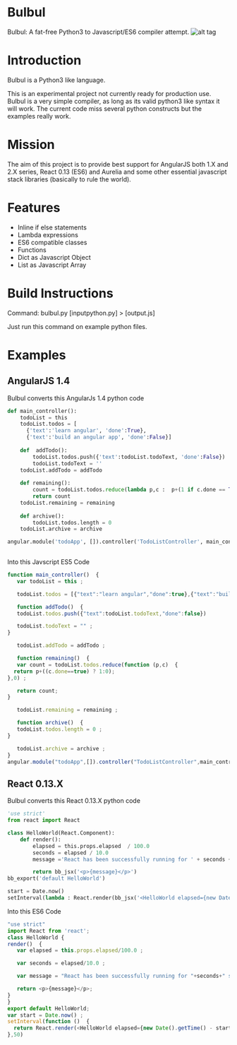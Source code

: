 # Bulbul
Bulbul: A fat-free Python3 to Javascript/ES6 compiler attempt. ![alt tag](https://raw.githubusercontent.com/ahmedaliadeel/bulbul/master/_website/bulbul.png)

Introduction
==============
Bulbul is a Python3 like language.

This is an experimental project not currently ready for production use. Bulbul is a very simple compiler, as long as its valid python3 like syntax it will work. The current code miss several python constructs but the examples really work.

Mission
=======
The aim of this project is to provide best support for AngularJS both 1.X and 2.X series, React 0.13 (ES6) and Aurelia and some other essential javascript stack libraries (basically to rule the world).

Features
=================
* Inline if else statements
* Lambda expressions
* ES6 compatible classes
* Functions
* Dict as Javascript Object
* List as Javascript Array

Build Instructions
=================

Command: bulbul.py [inputpython.py] > [output.js]

Just run this command on example python files.

Examples
========
## AngularJS 1.4
Bulbul converts this AngularJs 1.4 python code
```python
def main_controller():
    todoList = this
    todoList.todos = [
      {'text':'learn angular', 'done':True},
      {'text':'build an angular app', 'done':False}]
    
    def  addTodo():
        todoList.todos.push({'text':todoList.todoText, 'done':False})
        todoList.todoText = ''
    todoList.addTodo = addTodo
    
    def remaining():
        count = todoList.todos.reduce(lambda p,c :  p+(1 if c.done == True else 0), 0)
        return count
    todoList.remaining = remaining
    
    def archive():
        todoList.todos.length = 0
    todoList.archive = archive    

angular.module('todoApp', []).controller('TodoListController', main_controller)
 
```
Into this Javscript ES5 Code
```javascript
function main_controller()  { 
   var todoList = this ;

   todoList.todos = [{"text":"learn angular","done":true},{"text":"build an angular app","done":false}] ;

   function addTodo()  { 
   todoList.todos.push({"text":todoList.todoText,"done":false})

   todoList.todoText = "" ;
}

   todoList.addTodo = addTodo ;

   function remaining()  { 
   var count = todoList.todos.reduce(function (p,c)  { 
  return p+((c.done==true) ? 1:0);
},0) ;

   return count;
}

   todoList.remaining = remaining ;

   function archive()  { 
   todoList.todos.length = 0 ;
}

   todoList.archive = archive ;
}
angular.module("todoApp",[]).controller("TodoListController",main_controller)

```

## React 0.13.X
Bulbul converts this React 0.13.X python code
```python
'use strict'
from react import React 

class HelloWorld(React.Component):
    def render():
        elapsed = this.props.elapsed  / 100.0
        seconds = elapsed / 10.0
        message ='React has been successfully running for ' + seconds + ' seconds.'

        return bb_jsx('<p>{message}</p>')
bb_export('default HelloWorld')      

start = Date.now()
setInterval(lambda : React.render(bb_jsx('<HelloWorld elapsed={new Date().getTime() - start} />'), document.getElementById('body') ), 50)

```
Into this ES6 Code
```javascript
"use strict"
import React from 'react';
class HelloWorld { 
render()  { 
   var elapsed = this.props.elapsed/100.0 ;

   var seconds = elapsed/10.0 ;

   var message = "React has been successfully running for "+seconds+" seconds." ;

   return <p>{message}</p>;
}
}
export default HelloWorld;
var start = Date.now() ;
setInterval(function ()  { 
  return React.render(<HelloWorld elapsed={new Date().getTime() - start} />,document.getElementById("body"));
},50)


```
